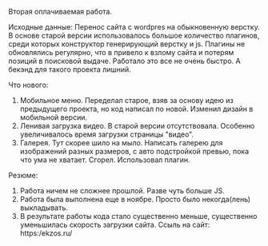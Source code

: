 Вторая оплачиваемая работа.

Исходные данные:
Перенос сайта с wordpres на обыкновенную верстку. В основе старой версии использовалось большое количество плагинов, среди которых конструктор генерирующий верстку и js. Плагины не обновлялись регулярно, что в привело к взлому сайта и потерям позиций в поисковой выдаче.
Работало это все не очень быстро. А бекэнд для такого проекта лишний.



Что нового:
1. Мобильное меню. Переделал старое, взяв за основу идею из предыдущего проекта, но код написал по новой. Изменил дизайн в мобильной версии.
2. Ленивая загрузка видео. В старой версии отсутствовала. Особенно увеличивалось время загрузки страницы "видео". 
3. Галерея. Тут скорее шило на мыло. Написать галерею для изображений разных размеров, с авто подстройкой превью, пока что ума не хватает. Сгорел. Использовал плагин.


Резюме:
  1. Работа ничем не сложнее прошлой. Разве чуть больше JS.
  2. Работа была выполнена еще в ноябре. Просто было некогда(лень) выкладывать.
  3. В результате работы кода стало существенно меньше, существенно уменьшилась скорость загрузки сайта.
  Ссыль на сайт: https:/ekzos.ru/
